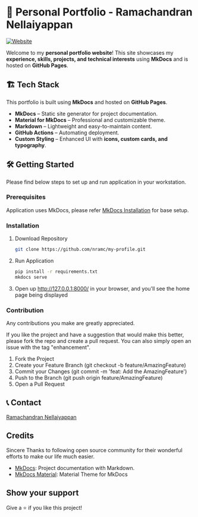 # 🚀 Personal Portfolio - Ramachandran Nellaiyappan

[![Website](https://img.shields.io/badge/website-online-brightgreen.svg)](https://nramc.github.io/my-profile/)

Welcome to my **personal portfolio website**! This site showcases my **experience, skills, projects, and technical
interests** using **MkDocs** and is hosted on **GitHub Pages**.

## 🏗️ **Tech Stack**

This portfolio is built using **MkDocs** and hosted on **GitHub Pages**.

- **MkDocs** – Static site generator for project documentation.
- **Material for MkDocs** – Professional and customizable theme.
- **Markdown** – Lightweight and easy-to-maintain content.
- **GitHub Actions** – Automating deployment.
- **Custom Styling** – Enhanced UI with **icons, custom cards, and typography**.

## 🛠️ Getting Started

Please find below steps to set up and run application in your workstation.

### Prerequisites

Application uses MkDocs, please refer [MkDocs Installation](https://www.mkdocs.org/user-guide/installation/) for base
setup.

### Installation

1. Download Repository
    ```bash
    git clone https://github.com/nramc/my-profile.git 
    ```
2. Run Application
    ```bash
    pip install -r requirements.txt
    mkdocs serve
    ```
3. Open up http://127.0.0.1:8000/ in your browser, and you'll see the home page being displayed

### Contribution

Any contributions you make are greatly appreciated.

If you like the project and have a suggestion that would make this better, please fork the repo and create a pull
request. You can also simply open an issue with the tag "enhancement".

1. Fork the Project
2. Create your Feature Branch (git checkout -b feature/AmazingFeature)
3. Commit your Changes (git commit -m 'feat: Add the AmazingFeature')
4. Push to the Branch (git push origin feature/AmazingFeature)
5. Open a Pull Request

## 📞 Contact

[Ramachandran Nellaiyappan](https://nramc.github.io/my-profile/contact.html)

## Credits

Sincere Thanks to following open source community for their wonderful efforts to make our life much easier.

- [MkDocs](https://www.mkdocs.org/): Project documentation with Markdown.
- [MkDocs Material](https://squidfunk.github.io/mkdocs-material/): Material Theme for MkDocs

## Show your support

Give a ⭐️ if you like this project!

